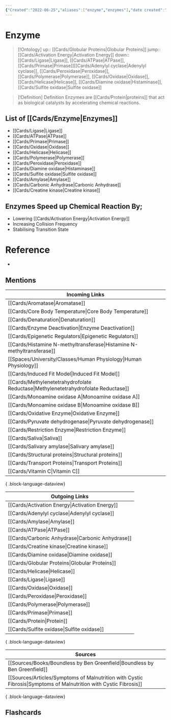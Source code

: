 ```yaml
---
{"Created":"2022-06-25","aliases":["enzyme","enzymes"],"date created":"2022-06-25 Sat","edited":"2023-04-06 Thu","dg-publish":true,"tags":["on/Science/Biology/Biochemistry"],"permalink":"/cards/enzyme/","dgPassFrontmatter":true}
---
```


# Enzyme

> [!Ontology]
> up:: [[Cards/Globular Proteins\|Globular Proteins]]
> jump:: [[Cards/Activation Energy\|Activation Energy]]
> down:: [[Cards/Ligase\|Ligase]], [[Cards/ATPase\|ATPase]], [[Cards/Primase\|Primase]][[Cards/Adenylyl cyclase\|Adenylyl cyclase]], [[Cards/Peroxidase\|Peroxidase]], [[Cards/Polymerase\|Polymerase]], [[Cards/Oxidase\|Oxidase]], [[Cards/Helicase\|Helicase]], [[Cards/Diamine oxidase\|Histaminase]], [[Cards/Sulfite oxidase\|Sulfite oxidase]]

> [!Definition] Definition
> Enzymes are [[Cards/Protein\|proteins]] that act as biological catalysts by accelerating chemical reactions.

## List of [[Cards/Enzyme\|Enzymes]]
- [[Cards/Ligase\|Ligase]]
- [[Cards/ATPase\|ATPase]]
- [[Cards/Primase\|Primase]]
- [[Cards/Oxidase\|Oxidase]]
- [[Cards/Helicase\|Helicase]]
- [[Cards/Polymerase\|Polymerase]]
- [[Cards/Peroxidase\|Peroxidase]]
- [[Cards/Diamine oxidase\|Histaminase]]
- [[Cards/Sulfite oxidase\|Sulfite oxidase]]
- [[Cards/Amylase\|Amylase]]
- [[Cards/Carbonic Anhydrase\|Carbonic Anhydrase]]
- [[Cards/Creatine kinase\|Creatine kinase]]

## Enzymes Speed up Chemical Reaction By;
- Lowering [[Cards/Activation Energy\|Activation Energy]]
- Increasing Collision Frequency
- Stabilising Transition State
# Reference
- 

## Mentions
| Incoming Links                                                                        |
| ------------------------------------------------------------------------------------- |
| [[Cards/Aromatase\|Aromatase]]                                                     |
| [[Cards/Core Body Temperature\|Core Body Temperature]]                             |
| [[Cards/Denaturation\|Denaturation]]                                               |
| [[Cards/Enzyme Deactivation\|Enzyme Deactivation]]                                 |
| [[Cards/Epigenetic Regulators\|Epigenetic Regulators]]                             |
| [[Cards/Histamine N-methyltransferase\|Histamine N-methyltransferase]]             |
| [[Spaces/University/Classes/Human Physiology\|Human Physiology]]                   |
| [[Cards/Induced Fit Model\|Induced Fit Model]]                                     |
| [[Cards/Methylenetetrahydrofolate Reductase\|Methylenetetrahydrofolate Reductase]] |
| [[Cards/Monoamine oxidase A\|Monoamine oxidase A]]                                 |
| [[Cards/Monoamine oxidase B\|Monoamine oxidase B]]                                 |
| [[Cards/Oxidative Enzyme\|Oxidative Enzyme]]                                       |
| [[Cards/Pyruvate dehydrogenase\|Pyruvate dehydrogenase]]                           |
| [[Cards/Restriction Enzyme\|Restriction Enzyme]]                                   |
| [[Cards/Saliva\|Saliva]]                                                           |
| [[Cards/Salivary amylase\|Salivary amylase]]                                       |
| [[Cards/Structural proteins\|Structural proteins]]                                 |
| [[Cards/Transport Proteins\|Transport Proteins]]                                   |
| [[Cards/Vitamin C\|Vitamin C]]                                                     |

{ .block-language-dataview}

| Outgoing Links                                      |
| --------------------------------------------------- |
| [[Cards/Activation Energy\|Activation Energy]]   |
| [[Cards/Adenylyl cyclase\|Adenylyl cyclase]]     |
| [[Cards/Amylase\|Amylase]]                       |
| [[Cards/ATPase\|ATPase]]                         |
| [[Cards/Carbonic Anhydrase\|Carbonic Anhydrase]] |
| [[Cards/Creatine kinase\|Creatine kinase]]       |
| [[Cards/Diamine oxidase\|Diamine oxidase]]       |
| [[Cards/Globular Proteins\|Globular Proteins]]   |
| [[Cards/Helicase\|Helicase]]                     |
| [[Cards/Ligase\|Ligase]]                         |
| [[Cards/Oxidase\|Oxidase]]                       |
| [[Cards/Peroxidase\|Peroxidase]]                 |
| [[Cards/Polymerase\|Polymerase]]                 |
| [[Cards/Primase\|Primase]]                       |
| [[Cards/Protein\|Protein]]                       |
| [[Cards/Sulfite oxidase\|Sulfite oxidase]]       |

{ .block-language-dataview}

| Sources                                                                                                              |
| -------------------------------------------------------------------------------------------------------------------- |
| [[Sources/Books/Boundless by Ben Greenfield\|Boundless by Ben Greenfield]]                                        |
| [[Sources/Articles/Symptoms of Malnutrition with Cystic Fibrosis\|Symptoms of Malnutrition with Cystic Fibrosis]] |

{ .block-language-dataview}

## Flashcards
